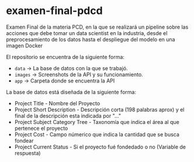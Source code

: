 # examen-final-pdcd
Examen Final de la materia PCD, en la que se realizará un pipeline sobre las acciones que debe tomar un data scientist en la industria, desde el preprocesamiento de los datos hasta el despliegue del modelo en una  imagen Docker

El repositorio se encuentra de la siguiente forma:
+ `data` -> La base de datos con la que se trabajó.
+ `images` -> Screenshots de la API y su funcionamiento.
+ `app` -> Carpeta donde se encuentra la API

La base de datos está diseñada de la siguiente forma:

+ Project Title - Nombre del Proyecto
+ Project Short Description - Descripción corta (198 palabras aprox) y el final de la descripción esta indicada por "..."
+ Project Subject Category Tree - Taxonomía que indica el área al que pertenece el proyecto
+ Project Cost - Campo númerico que indica la cantidad que se busca fondear
+ Project Current Status - Si el proyecto fué fondedado o no (Variable de respuesta)
